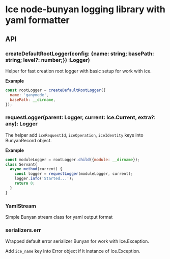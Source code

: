 # Ice node-bunyan logging library with yaml formatter

## API

### createDefaultRootLogger(config: {name: string; basePath: string; level?: number;}) :Logger)

Helper for fast creation root logger with basic setup for work with ice.

**Example**

```js
const rootLogger = createDefaultRootLogger({
  name: 'ganymede',
  basePath: __dirname,
});
```

### requestLogger(parent: Logger, current: Ice.Current, extra?: any): Logger

The helper add `iceRequestId`, `iceOperation`, `iceIdentity` keys into BunyanRecord object.

**Example**

```js
const moduleLogger = rootLogger.child({module: __dirname});
class Servant{
  async method(current) {
    const logger = requestLogger(moduleLogger, current);
    logger.info('Started...');
    return 0;
  } 
}
```

### YamlStream

Simple Bunyan stream class for yaml output format

### serializers.err

Wrapped default error serializer Bunyan for work with Ice.Exception.

Add `ice_name` key into Error object if it instance of Ice.Exception.
